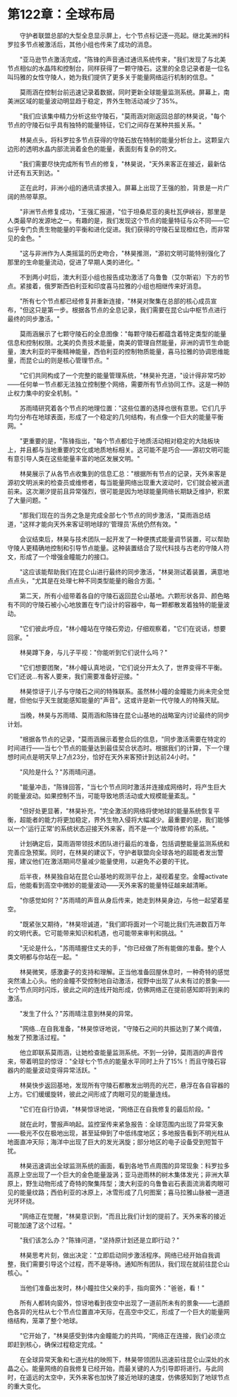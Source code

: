 # 第122章：全球布局

　　守护者联盟总部的大型全息显示屏上，七个节点标记逐一亮起。继北美洲的科罗拉多节点被激活后，其他小组也传来了成功的消息。

　　"亚马逊节点激活完成，"陈锋的声音通过通讯系统传来，"我们发现了与北美节点相似的水晶阵和控制台，同样获得了一颗守陵石。这里的全息记录者是一位名叫玛雅的女性守陵人，她为我们提供了更多关于能量网络运行机制的信息。"

　　莫雨涵在控制台前迅速记录着数据，同时更新全球能量监测系统。屏幕上，南美洲区域的能量波动明显趋于稳定，界外生物活动减少了35%。

　　"我们应该集中精力分析这些守陵石，"莫雨涵对刚返回总部的林昊说，"每个节点的守陵石似乎具有独特的能量特征，它们之间存在某种共振关系。"

　　林昊点头，将科罗拉多节点获得的守陵石放在特制的能量分析台上。这颗呈六边形的透明水晶内部流淌着金色的能量，表面刻有复杂的符文。

　　"我们需要尽快完成所有节点的修复，"林昊说，"天外来客正在接近，最新估计还有五天到达。"

　　正在此时，非洲小组的通讯请求接入。屏幕上出现了王强的脸，背景是一片广阔的热带草原。

　　"非洲节点修复成功，"王强汇报道，"位于坦桑尼亚的奥杜瓦伊峡谷，那里是人类最早的发源地之一。有趣的是，我们发现这个节点的能量特征与众不同——它似乎专门负责生物能量的平衡和进化促进。我们获得的守陵石呈现橙红色，而非常见的金色。"

　　"这与非洲作为人类摇篮的历史吻合，"林昊推测，"源初文明可能特别强化了那里的生命能量流动，促进了早期人类的进化。"

　　不到两小时后，澳大利亚小组也报告成功激活了乌鲁鲁（艾尔斯岩）下方的节点。紧接着，俄罗斯西伯利亚和印度喜马拉雅的小组也相继传来好消息。

　　"所有七个节点都已经修复并重新连接，"林昊对聚集在总部的核心成员宣布，"但这只是第一步。根据各节点的全息记录，我们需要在昆仑山中枢节点进行最终的同步激活。"

　　莫雨涵展示了七颗守陵石的全息图像："每颗守陵石都蕴含着特定类型的能量信息和控制权限。北美的负责技术能量，南美的管理自然能量，非洲的调节生命能量，澳大利亚的平衡精神能量，西伯利亚的控制物质能量，喜马拉雅的协调思维能量，而昆仑山的则是核心管理节点。"

　　"它们共同构成了一个完整的能量管理系统，"林昊补充道，"设计得非常巧妙——任何单一节点都无法独立控制整个网络，需要所有节点协同工作。这是一种防止权力集中的安全机制。"

　　苏雨晴研究着各个节点的地理位置："这些位置的选择也很有意思。它们几乎均匀分布在地球表面，形成了一个稳定的几何结构，有点像一个巨大的能量平衡网。"

　　"更重要的是，"陈锋指出，"每个节点都位于地质活动相对稳定的大陆板块上，并且都与当地重要的文化或地质地标相关。这可能不是巧合——源初文明可能有意引导人类在这些能量丰富的地区发展文明。"

　　林昊展示了从各节点收集到的信息汇总："根据所有节点的记录，天外来客是源初文明派来的检查员或维修者，每当能量网络出现重大波动时，它们就会被派遣前来。这次潮汐提前且异常强烈，很可能是因为地球能量网络长期缺乏维护，积累了大量问题。"

　　"那我们现在的当务之急是完成全部七个节点的同步激活，"莫雨涵总结道，"这样才能向天外来客证明地球的'管理员'系统仍然有效。"

　　会议结束后，林昊与技术团队一起开发了一种便携式能量调节装置，可以帮助守陵人更精确地控制和引导节点能量。这种装置结合了现代科技与古老的守陵人符文，形成了一个增强金瞳能力的接口。

　　"这应该能帮助我们在昆仑山进行最终的同步激活，"林昊测试着装置，满意地点点头，"尤其是在处理七种不同类型能量的融合方面。"

　　第二天，所有小组带着各自的守陵石返回昆仑山基地。六颗形状各异、颜色略有不同的守陵石被小心地放置在专门设计的容器中，每一颗都散发着独特的能量波动。

　　"它们彼此呼应，"林小瞳站在守陵石旁边，仔细观察着，"它们在说话，想要回家。"

　　林昊蹲下身，与儿子平视："你能听到它们说什么吗？"

　　"它们想要团聚，"林小瞳认真地说，"它们说分开太久了，世界变得不平衡。它们还说...有客人要来，我们需要准备好迎接。"

　　林昊惊讶于儿子与守陵石之间的特殊联系。虽然林小瞳的金瞳能力尚未完全觉醒，但他似乎天生就能感知能量的"声音"。这或许是新一代守陵人的特殊天赋。

　　当晚，林昊与苏雨晴、莫雨涵和陈锋在昆仑山基地的战略室内讨论最终的同步计划。

　　"根据各节点的记录，"莫雨涵展示着整合后的信息，"同步激活需要在特定的时间进行——当七个节点的能量达到最佳契合状态时。根据我们的计算，下一个理想时间点是明天早上7点23分，恰好在天外来客预计到达前24小时。"

　　"风险是什么？"苏雨晴问道。

　　"能量冲击，"陈锋回答，"当七个节点同时激活并连接成网络时，将产生巨大的能量波动。如果控制不当，可能导致地质活动或大规模能量紊乱。"

　　"但好处更显著，"林昊补充，"完全激活的网络将使地球的能量系统恢复平衡，超能者的能力将更加稳定，界外生物入侵将大幅减少。最重要的是，我们能够以一个'运行正常'的系统状态迎接天外来客，而不是一个'故障待修'的系统。"

　　计划确定后，莫雨涵带领技术团队进行最后的准备，包括调整能量监测系统和完善应急预案。同时，在林昊的建议下，守护者联盟向全球各地的超能者发出警报，建议他们在激活期间尽量减少能量使用，以避免不必要的干扰。

　　后半夜，林昊独自站在昆仑山基地的观测平台上，凝视着星空。金瞳activate后，他能看到高空中微妙的能量波动——天外来客的能量特征越来越清晰。

　　"你感觉如何？"苏雨晴的声音从身后传来，她走到林昊身边，与他一起望着星空。

　　"既紧张又期待，"林昊坦诚道，"我们即将面对一个可能比我们先进数百万年的文明代表。它可能带来知识和机遇，也可能带来审判和挑战。"

　　"无论是什么，"苏雨晴握住丈夫的手，"你已经做了所有能做的准备。整个人类文明都与你站在一起。"

　　林昊微笑，感激妻子的支持和理解。正当他准备回屋休息时，一种奇特的感觉突然涌上心头。他的金瞳不受控制地自动激活，视野中出现了从未有过的景象——七个节点同时闪烁，彼此之间的连线开始形成，仿佛网络正在提前感知即将到来的激活。

　　"发生了什么？"苏雨晴注意到林昊的异常。

　　"网络...在自我准备，"林昊惊讶地说，"守陵石之间的共振达到了某个阈值，触发了预激活过程。"

　　他立即联系莫雨涵，让她检查能量监测系统。不到一分钟，莫雨涵的声音传来，带着明显的惊讶："全球七个节点的能量水平同时上升了15%！而且守陵石容器内的能量波动变得异常活跃。"

　　林昊快步返回基地，发现所有守陵石都散发出明亮的光芒，悬浮在各自容器的上方。它们缓缓旋转，彼此之间形成了肉眼可见的能量连线。

　　"它们在自行协调，"林昊惊讶地说，"网络正在自我修复的最后阶段。"

　　就在此时，警报声响起。监控室传来紧急报告：全球范围内出现了异常天象——极光不仅在极地出现，甚至延伸到了中低纬度地区；多地报告看到不明光柱从地面直冲天际；海洋中出现了巨大的发光涡旋；部分地区的电子设备受到短暂干扰。

　　林昊迅速调出全球监测系统的画面，看到各地节点周围的异常现象：科罗拉多高原上空出现了一个巨大的金色能量漩涡；亚马逊雨林的树木集体发光；非洲大草原上，野生动物形成了奇特的聚集阵型；澳大利亚的乌鲁鲁岩石表面流淌着肉眼可见的能量纹路；西伯利亚的冰原上，冰雪形成了几何图案；喜马拉雅山脉被一道道光环环绕。

　　"网络正在觉醒，"林昊意识到，"而且比我们计划的提前了。天外来客的接近可能加速了这个过程。"

　　"我们该怎么办？"陈锋问道，"坚持原计划还是立即行动？"

　　林昊思考片刻，做出决定："立即启动同步激活程序。网络已经开始自我调整，我们需要引导这个过程，而不是等待。通知所有团队，我们现在就前往昆仑山核心。"

　　当他们准备出发时，林小瞳拉住父亲的手，指向窗外："爸爸，看！"

　　所有人都转向窗外，惊讶地看到夜空中出现了一道前所未有的景象——七道颜色各异的光柱从七个节点位置直冲天际，在高空中交汇，形成了一个巨大的能量网络结构，笼罩了整个地球。

　　"它开始了，"林昊感受到体内金瞳能力的共鸣，"网络正在连接，我们必须立即赶到核心，确保过程稳定完成。"

　　在全球异常天象和七道光柱的映照下，林昊带领团队迅速前往昆仑山深处的水晶之心。能量网络的自我修复已经开始，而最关键的人为引导即将进行。与此同时，在遥远的太空中，天外来客也加快了接近地球的速度，仿佛感知到了地球节点的重大变化。 